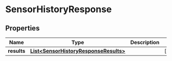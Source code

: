 
# SensorHistoryResponse

## Properties
Name | Type | Description | Notes
------------ | ------------- | ------------- | -------------
**results** | [**List&lt;SensorHistoryResponseResults&gt;**](SensorHistoryResponseResults.md) |  |  [optional]



